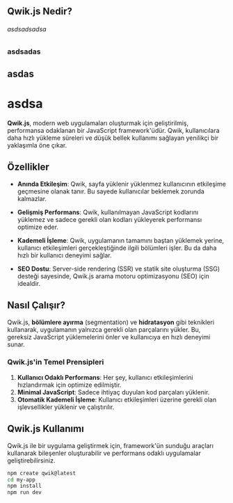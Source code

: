 ## Qwik.js Nedir?
###### asdsadsadsa
### asdsadas
## asdas 
# asdsa
**Qwik.js**, modern web uygulamaları oluşturmak için geliştirilmiş, performansa odaklanan bir JavaScript framework'üdür. Qwik, kullanıcılara daha hızlı yükleme süreleri ve düşük bellek kullanımı sağlayan yenilikçi bir yaklaşımla öne çıkar.

## Özellikler

- **Anında Etkileşim**: Qwik, sayfa yüklenir yüklenmez kullanıcının etkileşime geçmesine olanak tanır. Bu sayede kullanıcılar beklemek zorunda kalmazlar.

- **Gelişmiş Performans**: Qwik, kullanılmayan JavaScript kodlarını yüklemez ve sadece gerekli olan kodları yükleyerek performansı optimize eder.

- **Kademeli İşleme**: Qwik, uygulamanın tamamını baştan yüklemek yerine, kullanıcı etkileşimleri gerçekleştiğinde ilgili bölümleri işler. Bu da daha hızlı bir kullanıcı deneyimi sağlar.

- **SEO Dostu**: Server-side rendering (SSR) ve statik site oluşturma (SSG) desteği sayesinde, Qwik.js arama motoru optimizasyonu (SEO) için idealdir.

## Nasıl Çalışır?

Qwik.js, **bölümlere ayırma** (segmentation) ve **hidratasyon** gibi teknikleri kullanarak, uygulamanın yalnızca gerekli olan parçalarını yükler. Bu, gereksiz JavaScript yüklemelerini önler ve kullanıcıya en hızlı deneyimi sunar.

### Qwik.js'in Temel Prensipleri

1. **Kullanıcı Odaklı Performans**: Her şey, kullanıcı etkileşimlerini hızlandırmak için optimize edilmiştir.
2. **Minimal JavaScript**: Sadece ihtiyaç duyulan kod parçaları yüklenir.
3. **Otomatik Kademeli İşleme**: Kullanıcı etkileşimleri üzerine gerekli olan işlevsellikler yüklenir ve çalıştırılır.

## Qwik.js Kullanımı

Qwik.js ile bir uygulama geliştirmek için, framework'ün sunduğu araçları kullanarak bileşenler oluşturabilir ve performans odaklı uygulamalar geliştirebilirsiniz.

```bash
npm create qwik@latest
cd my-app
npm install
npm run dev
```
